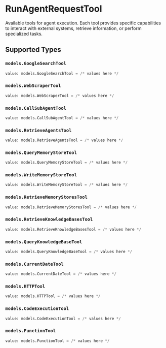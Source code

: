 # RunAgentRequestTool

Available tools for agent execution. Each tool provides specific capabilities to interact with external systems, retrieve information, or perform specialized tasks.


## Supported Types

### `models.GoogleSearchTool`

```python
value: models.GoogleSearchTool = /* values here */
```

### `models.WebScraperTool`

```python
value: models.WebScraperTool = /* values here */
```

### `models.CallSubAgentTool`

```python
value: models.CallSubAgentTool = /* values here */
```

### `models.RetrieveAgentsTool`

```python
value: models.RetrieveAgentsTool = /* values here */
```

### `models.QueryMemoryStoreTool`

```python
value: models.QueryMemoryStoreTool = /* values here */
```

### `models.WriteMemoryStoreTool`

```python
value: models.WriteMemoryStoreTool = /* values here */
```

### `models.RetrieveMemoryStoresTool`

```python
value: models.RetrieveMemoryStoresTool = /* values here */
```

### `models.RetrieveKnowledgeBasesTool`

```python
value: models.RetrieveKnowledgeBasesTool = /* values here */
```

### `models.QueryKnowledgeBaseTool`

```python
value: models.QueryKnowledgeBaseTool = /* values here */
```

### `models.CurrentDateTool`

```python
value: models.CurrentDateTool = /* values here */
```

### `models.HTTPTool`

```python
value: models.HTTPTool = /* values here */
```

### `models.CodeExecutionTool`

```python
value: models.CodeExecutionTool = /* values here */
```

### `models.FunctionTool`

```python
value: models.FunctionTool = /* values here */
```

